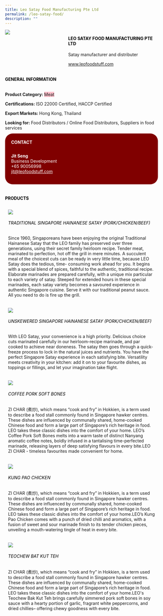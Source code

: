 ```yaml
--- 
title: Leo Satay Food Manufacturing Pte Ltd 
permalink: /leo-satay-food/ 
description: ""
--- 
```

<div class="flex-paragraph"> 
<p style="text-transform: uppercase">
</p>
</div> 
<div class="flex-container" style="display: flex; flex-wrap: wrap;"> 
<div class="card sgds" style="flex: 1 1 40%; display: block;">
<img src="https://drive.google.com/uc?id=1tILGxwsAVFu-zuBlCbVKKVj-aBhmvaaD&amp;export=download">
</div> 
<div class="card-sgds" style="flex: 1 1 58%; display: block; margin-left: 3px"> 
<h4 style="text-transform: uppercase; color: black;">
<b>Leo Satay Food Manufacturing Pte Ltd
</b>
</h4> 
<p>Satay manufacturer and distributer
</p> 
<p>
<a href="http://www.leofoodstuff.com" target="_blank">www.leofoodstuff.com
</a>
</p> 
</div> 
</div> 
<h4 style="text-transform: uppercase; color: black;">
<b>General Information
</b>
</h4> 
<div class="flex-container" style="display: flex; flex-wrap: wrap;"> 
<div class="card sgds" style="flex: 1 1 65%; display: block; align-self: stretch"> 
<div class="flex-paragraph"> 
<p>
<b>Product Category: 
</b>
<span style="background-color: pink; border-radius: 10 px;">Meat
</span>
</p> 
<p>
<b>Certifications: 
</b>ISO 22000 Certified, HACCP Certified
</p> 
<p>
<b>Export Markets: 
</b>Hong Kong, Thailand
</p> 
<p style="margin-bottom: 10px;">
<b>Looking for: 
</b>Food Distributors / Online Food Distributors, Suppliers in food services
</p> 
</div> 
</div> 
<div class="card sgds" style="flex: 1 1 35%; padding: 10px; display: block; background-color: maroon; border-radius: 25px; align-self: center;"> 
<h4 style="color: white; margin-top: 10px; margin-left: 10px;">CONTACT
</h4> 
<div class="flex-paragraph"> 
<p style="padding: 10px; color: white;">
<b>Jit Seng
</b>
<br>Business Development
<br>+65 90056998
<br>
<a href="mailto:jit@leofoodstuff.com" style="color: white;">jit@leofoodstuff.com
</a>
</p> 
</div> 
</div> 
</div> 
<br> 
<h4 style="text-transform: uppercase; color: black;">
<b>products
</b>
</h4> 
<div style="display: flex; flex-wrap: wrap;"> 
<div class="card sgds" style="flex: 1 1 47%; margin: 10px; display: block;"> 
<div class="flex-image" style="display: block;">
<img src="https://drive.google.com/uc?id=1B8M75tBUYTaPDiB9ww14aDabzEQyh-_1&export=download">
</div> 
<div class="flex-paragraph"> 
<h6 style="text-transform: uppercase; color: black;">Traditional Singapore Hainanese Satay (Pork/Chicken/Beef)
</h6> 
<p>Since 1960, Singaporeans have been enjoying the original Traditional Hainanese Satay that the LEO family has preserved over three generations, using their secret family heirloom recipe. Tender meat, marinated to perfection, hot off the grill in mere minutes. A succulent meal of the choicest cuts can be ready in very little time, because LEO Satay does the tedious, time- consuming work ahead for you. It begins with a special blend of spices, faithful to the authentic, traditional recipe. Elaborate marinades are prepared carefully, with a unique mix particular to each variety of satay. Steeped for extended hours in these special marinades, each satay variety becomes a savoured experience in authentic Singapore cuisine. Serve it with our traditional peanut sauce. All you need to do is fire up the grill.
</p>
</div> 
</div> 
<div class="card sgds" style="flex: 1 1 47%; margin: 10px; display: block;"> 
<div class="flex-image" style="display: block;">
<img src="https://drive.google.com/uc?id=1vTI1XBzjTuB6lHKclhgK03PL0meGRJ9A&export=download">
</div> 
<div class="flex-paragraph"> 
<h6 style="text-transform: uppercase; color: black;"> Unskewered Singapore Hainanese Satay (Pork/Chicken/Beef)
</h6> 
<p>With LEO Satay, your convenience is a high priority. Delicious choice cuts marinated carefully in our heirloom-recipe marinade, and par cooked to achieve near doneness. The satay then goes through a quick-freeze process to lock in the natural juices and nutrients. You have the perfect Singapore Satay experience in each satisfying bite. Versatility meets creativity in your kitchen: add it on to your favourite dishes, as toppings or fillings, and let your imagination take flight. 
</p>
</div> 
</div> 
<div class="card sgds" style="flex: 1 1 47%; margin: 10px; display: block;"> 
<div class="flex-image" style="display: block;">
<img src="https://drive.google.com/uc?id=1qcvIYB7YdDAq0S1s-toZt9RkiKHyyesY&export=download">
</div> 
<div class="flex-paragraph"> 
<h6 style="text-transform: uppercase; color: black;">Coffee Pork Soft Bones
</h6> 
<p>ZI CHAR (煮炒), which means “cook and fry” in Hokkien, is a term used to describe a food stall commonly found in Singapore hawker centres. These dishes are influenced by communally shared, home-cooked Chinese food and form a large part of Singapore’s rich heritage in food. LEO takes these classic dishes into the comfort of your home. LEO’s Coffee Pork Soft Bones melts into a warm taste of distinct Nanyang aromatic coffee notes, boldly infused in a tantalising time-perfected marinade, releasing layers of deep satisfying flavours in every bite.LEO ZI CHAR - timeless favourites made convenient for home. 
</p>
</div> 
</div> 
<div class="card sgds" style="flex: 1 1 47%; margin: 10px; display: block;"> 
<div class="flex-image" style="display: block;">
<img src="https://drive.google.com/uc?id=1Crsip0Du5dGVBzcq3kkUsZ4PXd5e8UOw&export=download">
</div> 
<div class="flex-paragraph"> 
<h6 style="text-transform: uppercase; color: black;">Kung Pao Chicken
</h6> 
<p>ZI CHAR (煮炒), which means “cook and fry” in Hokkien, is a term used to describe a food stall commonly found in Singapore hawker centres. These dishes are influenced by communally shared, home-cooked Chinese food and form a large part of Singapore’s rich heritage in food. LEO takes these classic dishes into the comfort of your home.LEO’s Kung Pao Chicken comes with a punch of dried chilli and aromatics, with a fusion of sweet and sour marinade finish to its tender chicken pieces, unveiling a mouth-watering tingle of heat in every bite.
</p>
</div> 
</div> 
<div class="card sgds" style="flex: 1 1 47%; margin: 10px; display: block;"> 
<div class="flex-image" style="display: block;">
<img src="https://drive.google.com/uc?id=1g02dYdrZq4dZiSPs29wLWVpMehPnjeU-&export=download">
</div> 
<div class="flex-paragraph"> 
<h6 style="text-transform: uppercase; color: black;">Teochew Bat Kut Teh
</h6> 
<p>ZI CHAR (煮炒), which means “cook and fry” in Hokkien, is a term used to describe a food stall commonly found in Singapore hawker centres. These dishes are influenced by communally shared, home-cooked Chinese food and form a large part of Singapore’s rich heritage in food. LEO takes these classic dishes into the comfort of your home.LEO's Teochew Bak Kut Teh brings carefully simmered pork soft bones in soy sauce with a hearty portion of garlic, fragrant white peppercorns, and dried chillies– offering chewy goodness with every bite.
</p>
</div> 
</div> 
</div>
